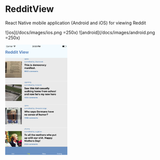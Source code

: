 # RedditView
React Native mobile application (Android and iOS) for viewing Reddit


![ios](/docs/images/ios.png =250x) ![android](/docs/images/android.png =250x)

<img src="/docs/images/ios.png" alt="Drawing" style="width: 200px;"/>
